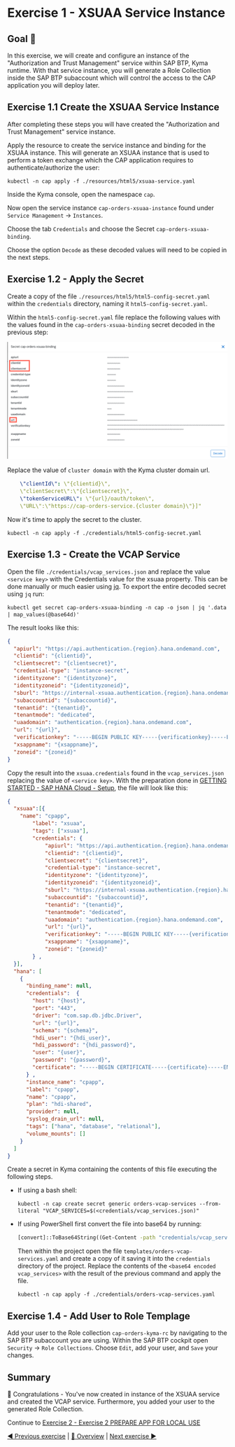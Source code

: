 # Exercise 1 - XSUAA Service Instance

## Goal 🎯

In this exercise, we will create and configure an instance of the "Authorization and Trust Management" service within SAP BTP, Kyma runtime. With that service instance, you will generate a Role Collection inside the SAP BTP subaccount which will control the access to the CAP application you will deploy later.

## Exercise 1.1 Create the XSUAA Service Instance

After completing these steps you will have created the "Authorization and Trust Management" service instance.

Apply the resource to create the service instance and binding for the XSUAA instance. This will generate an XSUAA instance that is used to perform a token exchange which the CAP application requires to authenticate/authorize the user:

```shell
kubectl -n cap apply -f ./resources/html5/xsuaa-service.yaml
```

Inside the Kyma console, open the namespace `cap`.

Now open the service instance `cap-orders-xsuaa-instance` found under `Service Management` -> `Instances`.

Choose the tab `Credentials` and choose the Secret `cap-orders-xsuaa-binding`.

Choose the option `Decode` as these decoded values will need to be copied in the next steps.

## Exercise 1.2 - Apply the Secret

Create a copy of the file `./resources/html5/html5-config-secret.yaml` within the `credentials` directory, naming it `html5-config-secret.yaml`.

Within the `html5-config-secret.yaml` file replace the following values with the values found in the `cap-orders-xsuaa-binding` secret decoded in the previous step:

![Credentials](/exercises/ex1/images/01_01_001.png)

Replace the value of `cluster domain` with the Kyma cluster domain url.

```yaml
    \"clientId\": \"{clientid}\",
    \"clientSecret\":\"{clientsecret}\",
    \"tokenServiceURL\": \"{url}/oauth/token\",
    \"URL\":\"https://cap-orders-service.{cluster domain}\"}]"
```

Now it's time to apply the secret to the cluster.

```shell
kubectl -n cap apply -f ./credentials/html5-config-secret.yaml
```

## Exercise 1.3 - Create the VCAP Service

Open the file `./credentials/vcap_services.json` and replace the value `<service key>` with the Credentials value for the xsuaa property. This can be done manually or much easier using [jq](https://stedolan.github.io/jq/download/). To export the entire decoded secret using `jq` run:

```shell
kubectl get secret cap-orders-xsuaa-binding -n cap -o json | jq '.data | map_values(@base64d)'
```

The result looks like this:

```json
{
  "apiurl": "https://api.authentication.{region}.hana.ondemand.com",
  "clientid": "{clientid}",
  "clientsecret": "{clientsecret}",
  "credential-type": "instance-secret",
  "identityzone": "{identityzone}",
  "identityzoneid": "{identityzoneid}",
  "sburl": "https://internal-xsuaa.authentication.{region}.hana.ondemand.com",
  "subaccountid": "{subaccountid}",
  "tenantid": "{tenantid}",
  "tenantmode": "dedicated",
  "uaadomain": "authentication.{region}.hana.ondemand.com",
  "url": "{url}",
  "verificationkey": "-----BEGIN PUBLIC KEY-----{verificationkey}-----END PUBLIC KEY-----",
  "xsappname": "{xsappname}",
  "zoneid": "{zoneid}"
}
```

Copy the result into the `xsuaa.credentials` found in the `vcap_services.json` replacing the value of `<service key>`. With the preparation done in [GETTING STARTED - SAP HANA Cloud - Setup](../ex0/README.md#setup), the file will look like this:

```json
{
  "xsuaa":[{
    "name": "cpapp",
        "label": "xsuaa",
        "tags": ["xsuaa"],
        "credentials": {
            "apiurl": "https://api.authentication.{region}.hana.ondemand.com",
            "clientid": "{clientid}",
            "clientsecret": "{clientsecret}",
            "credential-type": "instance-secret",
            "identityzone": "{identityzone}",
            "identityzoneid": "{identityzoneid}",
            "sburl": "https://internal-xsuaa.authentication.{region}.hana.ondemand.com",
            "subaccountid": "{subaccountid}",
            "tenantid": "{tenantid}",
            "tenantmode": "dedicated",
            "uaadomain": "authentication.{region}.hana.ondemand.com",
            "url": "{url}",
            "verificationkey": "-----BEGIN PUBLIC KEY-----{verificationkey}-----END PUBLIC KEY-----",
            "xsappname": "{xsappname}",
            "zoneid": "{zoneid}"
        } ,
  }],
  "hana": [
    {
      "binding_name": null,
      "credentials":  {
        "host": "{host}",
        "port": "443",
        "driver": "com.sap.db.jdbc.Driver",
        "url": "{url}",
        "schema": "{schema}",
        "hdi_user": "{hdi_user}",
        "hdi_password": "{hdi_password}",
        "user": "{user}",
        "password": "{password}",
        "certificate": "-----BEGIN CERTIFICATE-----{certificate}-----END CERTIFICATE-----"
      } ,
      "instance_name": "cpapp",
      "label": "cpapp",
      "name": "cpapp",
      "plan": "hdi-shared",
      "provider": null,
      "syslog_drain_url": null,
      "tags": ["hana", "database", "relational"],
      "volume_mounts": []
    }
  ]
}
```

Create a secret in Kyma containing the contents of this file executing the following steps.

* If using a bash shell:
  
  ```shell
  kubectl -n cap create secret generic orders-vcap-services --from-literal "VCAP_SERVICES=$(<credentials/vcap_services.json)"
  ```
  
* If using PowerShell first convert the file into base64 by running:

  ```cmd
  [convert]::ToBase64String((Get-Content -path "credentials/vcap_services.json" -Encoding byte))
  ```

  Then within the project open the file `templates/orders-vcap-services.yaml` and create a copy of it saving it into the `credentials` directory of the project. Replace the contents of the `<base64 encoded vcap_services>` with the result of the previous command and apply the file.

  ```shell
  kubectl -n cap apply -f ./credentials/orders-vcap-services.yaml
  ```

## Exercise 1.4 - Add User to Role Templage

Add your user to the Role collection `cap-orders-kyma-rc` by navigating to the SAP BTP subaccount you are using. Within the SAP BTP cockpit open `Security` -> `Role Collections`. Choose `Edit`, add your user, and `Save` your changes.

## Summary

🎉 Congratulations - You've now created in instance of the XSUAA service and created the VCAP service. Furthermore, you added your user to the generated Role Collection.

Continue to [Exercise 2 - Exercise 2 PREPARE APP FOR LOCAL USE](../ex2/README.md)

[◀ Previous exercise](../ex0/README.md) | [🔼 Overview](../../README.md) | [Next exercise ▶](../ex2/README.md)
